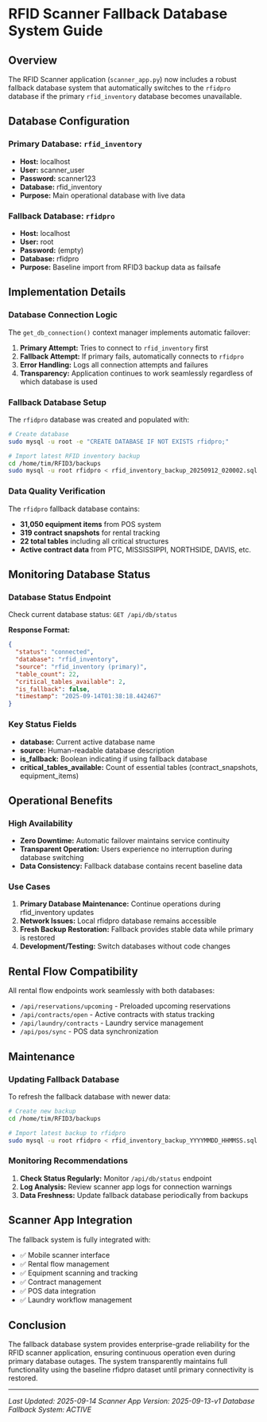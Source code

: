 # RFID Scanner Fallback Database System Guide

## Overview

The RFID Scanner application (`scanner_app.py`) now includes a robust fallback database system that automatically switches to the `rfidpro` database if the primary `rfid_inventory` database becomes unavailable.

## Database Configuration

### Primary Database: `rfid_inventory`
- **Host:** localhost
- **User:** scanner_user
- **Password:** scanner123
- **Database:** rfid_inventory
- **Purpose:** Main operational database with live data

### Fallback Database: `rfidpro`
- **Host:** localhost
- **User:** root
- **Password:** (empty)
- **Database:** rfidpro
- **Purpose:** Baseline import from RFID3 backup data as failsafe

## Implementation Details

### Database Connection Logic
The `get_db_connection()` context manager implements automatic failover:

1. **Primary Attempt:** Tries to connect to `rfid_inventory` first
2. **Fallback Attempt:** If primary fails, automatically connects to `rfidpro`
3. **Error Handling:** Logs all connection attempts and failures
4. **Transparency:** Application continues to work seamlessly regardless of which database is used

### Fallback Database Setup

The `rfidpro` database was created and populated with:

```bash
# Create database
sudo mysql -u root -e "CREATE DATABASE IF NOT EXISTS rfidpro;"

# Import latest RFID inventory backup
cd /home/tim/RFID3/backups
sudo mysql -u root rfidpro < rfid_inventory_backup_20250912_020002.sql
```

### Data Quality Verification

The `rfidpro` fallback database contains:
- **31,050 equipment items** from POS system
- **319 contract snapshots** for rental tracking
- **22 total tables** including all critical structures
- **Active contract data** from PTC, MISSISSIPPI, NORTHSIDE, DAVIS, etc.

## Monitoring Database Status

### Database Status Endpoint
Check current database status: `GET /api/db/status`

**Response Format:**
```json
{
  "status": "connected",
  "database": "rfid_inventory",
  "source": "rfid_inventory (primary)",
  "table_count": 22,
  "critical_tables_available": 2,
  "is_fallback": false,
  "timestamp": "2025-09-14T01:38:18.442467"
}
```

### Key Status Fields
- **database:** Current active database name
- **source:** Human-readable database description
- **is_fallback:** Boolean indicating if using fallback database
- **critical_tables_available:** Count of essential tables (contract_snapshots, equipment_items)

## Operational Benefits

### High Availability
- **Zero Downtime:** Automatic failover maintains service continuity
- **Transparent Operation:** Users experience no interruption during database switching
- **Data Consistency:** Fallback database contains recent baseline data

### Use Cases
1. **Primary Database Maintenance:** Continue operations during rfid_inventory updates
2. **Network Issues:** Local rfidpro database remains accessible
3. **Fresh Backup Restoration:** Fallback provides stable data while primary is restored
4. **Development/Testing:** Switch databases without code changes

## Rental Flow Compatibility

All rental flow endpoints work seamlessly with both databases:

- `/api/reservations/upcoming` - Preloaded upcoming reservations
- `/api/contracts/open` - Active contracts with status tracking
- `/api/laundry/contracts` - Laundry service management
- `/api/pos/sync` - POS data synchronization

## Maintenance

### Updating Fallback Database
To refresh the fallback database with newer data:

```bash
# Create new backup
cd /home/tim/RFID3/backups

# Import latest backup to rfidpro
sudo mysql -u root rfidpro < rfid_inventory_backup_YYYYMMDD_HHMMSS.sql
```

### Monitoring Recommendations
1. **Check Status Regularly:** Monitor `/api/db/status` endpoint
2. **Log Analysis:** Review scanner app logs for connection warnings
3. **Data Freshness:** Update fallback database periodically from backups

## Scanner App Integration

The fallback system is fully integrated with:
- ✅ Mobile scanner interface
- ✅ Rental flow management
- ✅ Equipment scanning and tracking
- ✅ Contract management
- ✅ POS data integration
- ✅ Laundry workflow management

## Conclusion

The fallback database system provides enterprise-grade reliability for the RFID scanner application, ensuring continuous operation even during primary database outages. The system transparently maintains full functionality using the baseline rfidpro dataset until primary connectivity is restored.

---
*Last Updated: 2025-09-14*
*Scanner App Version: 2025-09-13-v1*
*Database Fallback System: ACTIVE*